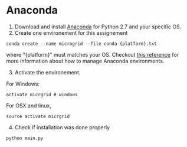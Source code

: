 Anaconda
========

1. Download and install [Anaconda](https://www.anaconda.com/download/) for Python 2.7 and your specific OS.
2. Create one environement for this assignement

```
conda create --name microgrid --file conda-{platform}.txt
```

where "{platform}" must matches your OS. Checkout [this reference](https://conda.io/docs/user-guide/tasks/manage-environments.html) for more information about how to manage Anaconda environments.

3. Activate the environement.

For Windows:
```
activate micrgrid # windows
```

For OSX and linux,
```
source activate micrgrid
```

4. Check if installation was done properly

```
python main.py
```

